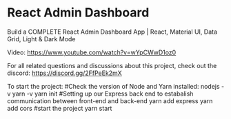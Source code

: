# React Admin Dashboard

Build a COMPLETE React Admin Dashboard App | React, Material UI, Data Grid, Light & Dark Mode

Video: https://www.youtube.com/watch?v=wYpCWwD1oz0

For all related questions and discussions about this project, check out the discord: https://discord.gg/2FfPeEk2mX

To start the project: 
#Check the version of Node and Yarn installed:
nodejs -v
yarn -v
yarn init
#Setting up our Express back end to estabalish communication between front-end and back-end
yarn add express
yarn add cors
#start the project
yarn start